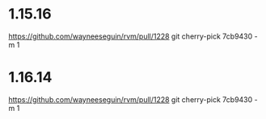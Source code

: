 # 1.15.16

https://github.com/wayneeseguin/rvm/pull/1228
git cherry-pick 7cb9430 -m 1

# 1.16.14

https://github.com/wayneeseguin/rvm/pull/1228
git cherry-pick 7cb9430 -m 1
